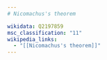 ```yaml
---
# Nicomachus's theorem

wikidata: Q2197859
msc_classification: "11"
wikipedia_links:
  - "[[Nicomachus's theorem]]"
---
```

